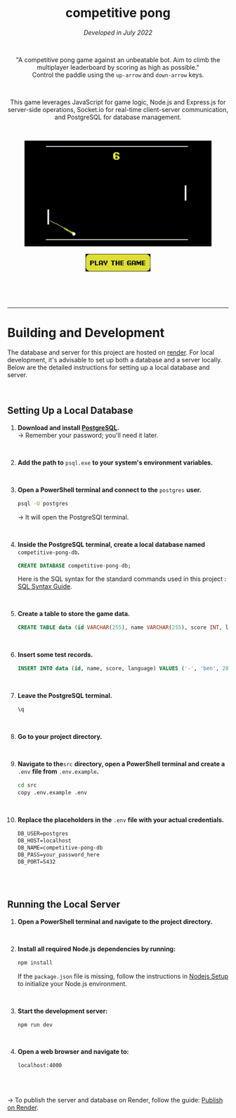 <div align="center">

# competitive pong

*Developed in July 2022*

<br>

"A competitive pong game against an unbeatable bot. Aim to climb the multiplayer leaderboard by scoring as high as possible."  
Control the paddle using the `up-arrow` and `down-arrow` keys.

<br>

This game leverages JavaScript for game logic, Node.js and Express.js for server-side operations, Socket.io for real-time client-server communication, and PostgreSQL for database management.

<br>

![Gameplay](./docs/github-assets/gameplay.gif)

<a href="https://competitive-pong.onrender.com/"> <img src="./docs/github-assets/play-button/play-button.png" height=40 hspace=1> </a>

<br>
<br>
<br>

</div>

---

# Building and Development

The database and server for this project are hosted on [render](https://dashboard.render.com/). For local development, it's advisable to set up both a database and a server locally. Below are the detailed instructions for setting up a local database and server.

<br>

## Setting Up a Local Database

1. **Download and install [PostgreSQL](https://www.enterprisedb.com/downloads/postgres-postgresql-downloads).**  
-> Remember your password; you'll need it later.

<br>

2. **Add the path to** `psql.exe` **to your system's environment variables.**

<br>

3. **Open a PowerShell terminal and connect to the** `postgres` **user.**
    ```bash
    psql -U postgres
    ```
    ->  It will open the PostgreSQl terminal.

<br>

4. **Inside the PostgreSQL terminal, create a local database named** `competitive-pong-db`**.**
    ```sql
    CREATE DATABASE competitive-pong-db;
    ```
    Here is the SQL syntax for the standard commands used in this project :  [SQL Syntax Guide](./sql-syntax.md).   

<br>

5. **Create a table to store the game data.**
    ```sql
    CREATE TABLE data (id VARCHAR(255), name VARCHAR(255), score INT, language VARCHAR(255));
    ```

<br>


6. **Insert some test records.**
    ```sql
    INSERT INTO data (id, name, score, language) VALUES ('-', 'ben', 20, 'english'), ('-', 'titouan', 1, 'french');
    ```

<br>

7. **Leave the PostgreSQL terminal.**
    ```sql
    \q
    ```

<br>

8. **Go to your project directory.**

<br>

9. **Navigate to the**`src` **directory, open a PowerShell terminal and create a** `.env` **file from** `.env.example`**.**
    ```bash
    cd src
    copy .env.example .env
    ```

<br>

10. **Replace the placeholders in the** `.env` **file with your actual credentials.**
    ```env
    DB_USER=postgres
    DB_HOST=localhost
    DB_NAME=competitive-pong-db
    DB_PASS=your_password_here
    DB_PORT=5432
    ```

<br>
<br>


## Running the Local Server

1. **Open a PowerShell terminal and navigate to the project directory.**

<br>

2. **Install all required Node.js dependencies by running:**
    ```bash
    npm install
    ```
    If the `package.json` file is missing, follow the instructions in [Nodejs Setup](./docs/documentation/nodejs-setup.md) to initialize your Node.js environment.

<br>

3. **Start the development server:**
    ```bash
    npm run dev
    ```

<br>

4. **Open a web browser and navigate to:**
    ```bash
    localhost:4000
    ```

<br>
<br>

-> To publish the server and database on Render, follow the guide: [Publish on Render](./publish-on-render.md).